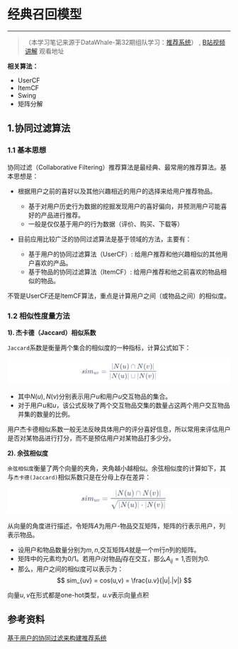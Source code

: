 # 经典召回模型

---
> （本学习笔记来源于DataWhale-第32期组队学习：[推荐系统](https://datawhalechina.github.io/fun-rec/#/ch02/ch2.1/ch2.1.1/usercf?id=%e5%9f%ba%e6%9c%ac%e6%80%9d%e6%83%b3)） ,
> [B站视频讲解](https://space.bilibili.com/431850986/channel/collectiondetail?sid=339597) 观看地址

**相关算法：**

- UserCF
- ItemCF
- Swing
- 矩阵分解

## 1.协同过滤算法

### 1.1 基本思想

协同过滤（Collaborative Filtering）推荐算法是最经典、最常用的推荐算法。基本思想是：

- 根据用户之前的喜好以及其他兴趣相近的用户的选择来给用户推荐物品。

  - 基于对用户历史行为数据的挖掘发现用户的喜好偏向，并预测用户可能喜好的产品进行推荐。
  - 一般是仅仅基于用户的行为数据（评价、购买、下载等）
- 目前应用比较广泛的协同过滤算法是基于领域的方法，主要有：

  - 基于用户的协同过滤算法（UserCF）: 给用户推荐和他兴趣相似的其他用户喜欢的产品。
  - 基于物品的协同过滤算法（ItemCF）: 给用户推荐和他之前喜欢的物品相似的物品。

不管是UserCF还是ItemCF算法，重点是计算用户之间（或物品之间）的相似度。

### 1.2 相似性度量方法

**1). 杰卡德（Jaccard）相似系数**

`Jaccard`系数是衡量两个集合的相似度的一种指标，计算公式如下：

![image.png](assets/image.png)

- 其中$N(u),N(v)$分别表示用户$u$和用户$u$交互物品的集合。
- 对于用户$u$和$u$，该公式反映了两个交互物品交集的数量占这两个用户交互物品并集的数量的比例。

用户杰卡德相似系数一般无法反映具体用户的评分喜好信息，所以常用来评估用户是否对某物品进行打分，而不是预估用户对某物品打多少分。

**2). 余弦相似度**

`余弦相似度`衡量了两个向量的夹角，夹角越小越相似。余弦相似度的计算如下，其与`杰卡德(Jaccard)`相似系数只是在分母上存在差异：

![image.png](assets/1665557679443-image.png)

从向量的角度进行描述，令矩阵$A$为用户-物品交互矩阵，矩阵的行表示用户，列表示物品。
- 设用户和物品数量分别为$m,n$,交互矩阵$A$就是一个$m$行$n$列的矩阵。
- 矩阵中的元素均为0/1。若用户$i$对物品$j$存在交互，那么$A_{ij} = 1$,否则为0.
- 那么，用户之间的相似度可以表示为：
$$
   sim_{uv} = cos(u,v) = \frac{u.v}{|u|.|v|}
$$

向量$u,v$在形式都是one-hot类型，$u.v$表示向量点积

## 参考资料
[基于用户的协同过滤来构建推荐系统](https://mp.weixin.qq.com/s/ZtnaQrVIpVOPJpqMdLWOcw)
